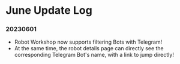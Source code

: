 # June Update Log

### 20230601

* Robot Workshop now supports filtering Bots with Telegram!
* At the same time, the robot details page can directly see the corresponding Telegram Bot's name, with a link to jump directly!